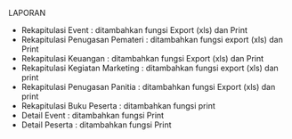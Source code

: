 LAPORAN

-   Rekapitulasi Event : ditambahkan fungsi Export (xls) dan Print
-   Rekapitulasi Penugasan Pemateri : ditambahkan fungsi export (xls) dan Print
-   Rekapitulasi Keuangan : ditambahkan fungsi Export (xls) dan Print
-   Rekapitulasi Kegiatan Marketing : ditambahkan fungsi export (xls) dan print
-   Rekapitulasi Penugasan Panitia : ditambahkan fungsi Export (xls) dan print
-   Rekapitulasi Buku Peserta : ditambahkan fungsi print
-   Detail Event : ditambahkan fungsi Print
-   Detail Peserta : ditambahkan fungsi Print
